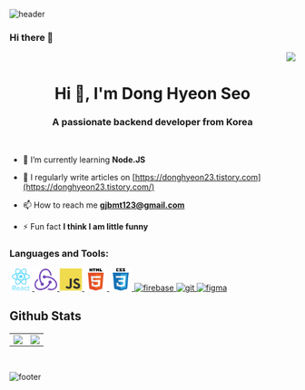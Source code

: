 ![header](https://capsule-render.vercel.app/api?type=waving&color=gradient&height=200&section=header&text=donghyeon23&fontSize=90)

### Hi there 👋


<!--
**donghyeon23/donghyeon23** is a ✨ _special_ ✨ repository because its `README.md` (this file) appears on your GitHub profile.

Here are some ideas to get you started:

- 🔭 I’m currently working on ...
- 🌱 I’m currently learning ...
- 👯 I’m looking to collaborate on ...
- 🤔 I’m looking for help with ...
- 💬 Ask me about ...
- 📫 How to reach me: ...
- 😄 Pronouns: ...
- ⚡ Fun fact: ...
-->

<img src="https://komarev.com/ghpvc/?username=donghyeon23&&style=flat-square" align="right" />
<br>
<h1 align="center">Hi 👋, I'm Dong Hyeon Seo</h1>
<h3 align="center">A passionate backend developer from Korea</h3>
<br>

- 🌱 I’m currently learning **Node.JS**

- 📝 I regularly write articles on [https://donghyeon23.tistory.com](https://donghyeon23.tistory.com/)

- 📫 How to reach me **gjbmt123@gmail.com**

- ⚡ Fun fact **I think I am little funny**

<h3 align="left">Languages and Tools:</h3>
<p align="left">
  <a href="https://reactjs.org/" target="_blank" rel="noreferrer"> <img src="https://raw.githubusercontent.com/devicons/devicon/master/icons/react/react-original-wordmark.svg" alt="react" width="40" height="40"/> </a>
  <a href="https://redux.js.org" target="_blank" rel="noreferrer"> <img src="https://raw.githubusercontent.com/devicons/devicon/master/icons/redux/redux-original.svg" alt="redux" width="40" height="40"/> </a> 
  <a href="https://developer.mozilla.org/en-US/docs/Web/JavaScript" target="_blank" rel="noreferrer"> <img src="https://raw.githubusercontent.com/devicons/devicon/master/icons/javascript/javascript-original.svg" alt="javascript" width="40" height="40"/> </a>
  <a href="https://www.w3.org/html/" target="_blank" rel="noreferrer"> <img src="https://raw.githubusercontent.com/devicons/devicon/master/icons/html5/html5-original-wordmark.svg" alt="html5" width="40" height="40"/> </a> 
  <a href="https://www.w3schools.com/css/" target="_blank" rel="noreferrer"> <img src="https://raw.githubusercontent.com/devicons/devicon/master/icons/css3/css3-original-wordmark.svg" alt="css3" width="40" height="40"/> </a> 
  <a href="https://firebase.google.com/" target="_blank" rel="noreferrer"> <img src="https://www.vectorlogo.zone/logos/firebase/firebase-icon.svg" alt="firebase" width="40" height="40"/> </a>
  <a href="https://git-scm.com/" target="_blank" rel="noreferrer"> <img src="https://www.vectorlogo.zone/logos/git-scm/git-scm-icon.svg" alt="git" width="40" height="40"/> </a> 
  <a href="https://www.figma.com/" target="_blank" rel="noreferrer"> <img src="https://www.vectorlogo.zone/logos/figma/figma-icon.svg" alt="figma" width="40" height="40"/> </a>
</p>

## Github Stats  
<table><tr><td valign="top" width="50%">

<img src="https://github-readme-stats.vercel.app/api?username=donghyeon23&show_icons=true&count_private=true&hide_border=true" align="left" style="width: 100%" />

</td><td valign="top" width="50%">

<img src="https://github-readme-stats.vercel.app/api/top-langs/?username=donghyeon23&hide_border=true&layout=compact" align="left" style="width: 100%" />

</td></tr></table>  

<br/>

  ![footer](https://capsule-render.vercel.app/api?type=waving&color=gradient&height=200&section=footer)
